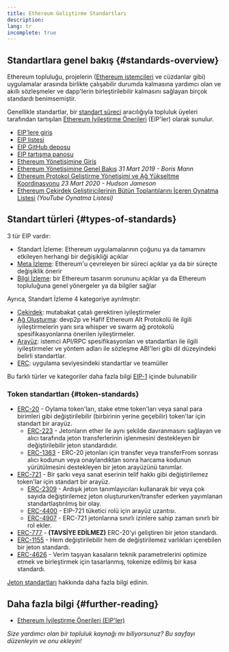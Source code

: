 ```yaml
---
title: Ethereum Geliştirme Standartları
description:
lang: tr
incomplete: true
---
```


## Standartlara genel bakış {#standards-overview}

Ethereum topluluğu, projelerin ([Ethereum istemcileri](/developers/docs/nodes-and-clients/) ve cüzdanlar gibi) uygulamalar arasında birlikte çalışabilir durumda kalmasına yardımcı olan ve akıllı sözleşmeler ve dapp'lerin birleştirilebilir kalmasını sağlayan birçok standardı benimsemiştir.

Genellikle standartlar, bir [standart süreci](https://eips.ethereum.org/EIPS/eip-1) aracılığıyla topluluk üyeleri tarafından tartışılan [Ethereum İyileştirme Önerileri](/eips/) (EIP'ler) olarak sunulur.

- [EIP'lere giriş](/eips/)
- [EIP listesi](https://eips.ethereum.org/)
- [EIP GitHub deposu](https://github.com/ethereum/EIPs)
- [EIP tartışma panosu](https://ethereum-magicians.org/c/eips)
- [Ethereum Yönetişimine Giriş](/governance/)
- [Ethereum Yönetişimine Genel Bakış](https://web.archive.org/web/20201107234050/https://blog.bmannconsulting.com/ethereum-governance/) _31 Mart 2019 - Boris Mann_
- [Ethereum Protokol Geliştirme Yönetişimi ve Ağ Yükseltme Koordinasyonu](https://hudsonjameson.com/2020-03-23-ethereum-protocol-development-governance-and-network-upgrade-coordination/) _23 Mart 2020 - Hudson Jameson_
- [Ethereum Çekirdek Geliştiricilerinin Bütün Toplantılarını İçeren Oynatma Listesi](https://www.youtube.com/@EthereumProtocol) _(YouTube Oynatma Listesi)_

## Standart türleri {#types-of-standards}

3 tür EIP vardır:

- Standart İzleme: Ethereum uygulamalarının çoğunu ya da tamamını etkileyen herhangi bir değişikliği açıklar
- [Meta İzleme](https://eips.ethereum.org/meta): Ethereum'u çevreleyen bir süreci açıklar ya da bir süreçte değişiklik önerir
- [Bilgi İzleme](https://eips.ethereum.org/informational): bir Ethereum tasarım sorununu açıklar ya da Ethereum topluluğuna genel yönergeler ya da bilgiler sağlar

Ayrıca, Standart İzleme 4 kategoriye ayrılmıştır:

- [Çekirdek](https://eips.ethereum.org/core): mutabakat çatalı gerektiren iyileştirmeler
- [Ağ Oluşturma](https://eips.ethereum.org/networking): devp2p ve Hafif Ethereum Alt Protokolü ile ilgili iyileştirmelerin yanı sıra whisper ve swarm ağ protokolü spesifikasyonlarına önerilen iyileştirmeler.
- [Arayüz](https://eips.ethereum.org/interface): istemci API/RPC spesifikasyonları ve standartları ile ilgili iyileştirmeler ve yöntem adları ile sözleşme ABI'leri gibi dil düzeyindeki belirli standartlar.
- [ERC](https://eips.ethereum.org/erc): uygulama seviyesindeki standartlar ve teamüller

Bu farklı türler ve kategoriler daha fazla bilgi [EIP-1](https://eips.ethereum.org/EIPS/eip-1#eip-types) içinde bulunabilir

### Token standartları {#token-standards}

- [ERC-20](/developers/docs/standards/tokens/erc-20/) - Oylama token'ları, stake etme token'ları veya sanal para birimleri gibi değiştirilebilir (birbirinin yerine geçebilir) token'lar için standart bir arayüz.
  - [ERC-223](/developers/docs/standards/tokens/erc-223/) - Jetonların ether ile aynı şekilde davranmasını sağlayan ve alıcı tarafında jeton transferlerinin işlenmesini destekleyen bir değiştirilebilir jeton standardıdır.
  - [ERC-1363](/developers/docs/standards/tokens/erc-1363/) - ERC-20 jetonları için transfer veya transferFrom sonrası alıcı kodunun veya onaylandıktan sonra harcama kodunun yürütülmesini destekleyen bir jeton arayüzünü tanımlar.
- [ERC-721](/developers/docs/standards/tokens/erc-721/) - Bir şarkı veya sanat eserinin telif hakkı gibi değiştirilemez token'lar için standart bir arayüz.
  - [ERC-2309](https://eips.ethereum.org/EIPS/eip-2309) - Ardışık jeton tanımlayıcıları kullanarak bir veya çok sayıda değiştirilemez jeton oluştururken/transfer ederken yayımlanan standartlaştırılmış bir olay.
  - [ERC-4400](https://eips.ethereum.org/EIPS/eip-4400) - EIP-721 tüketici rolü için arayüz uzantısı.
  - [ERC-4907](https://eips.ethereum.org/EIPS/eip-4907) - ERC-721 jetonlarına sınırlı izinlere sahip zaman sınırlı bir rol ekler.
- [ERC-777](/developers/docs/standards/tokens/erc-777/) - **(TAVSİYE EDİLMEZ)** ERC-20'yi geliştiren bir jeton standardı.
- [ERC-1155](/developers/docs/standards/tokens/erc-1155/) - Hem değiştirilebilir hem de değiştirilemez varlıkları içerebilen bir jeton standardı.
- [ERC-4626](/developers/docs/standards/tokens/erc-4626/) - Verim taşıyan kasaların teknik parametrelerini optimize etmek ve birleştirmek için tasarlanmış, tokenize edilmiş bir kasa standardı.

[Jeton standartları](/developers/docs/standards/tokens/) hakkında daha fazla bilgi edinin.

## Daha fazla bilgi {#further-reading}

- [Ethereum İyileştirme Önerileri (EIP'ler)](/eips/)

_Size yardımcı olan bir topluluk kaynağı mı biliyorsunuz? Bu sayfayı düzenleyin ve onu ekleyin!_
